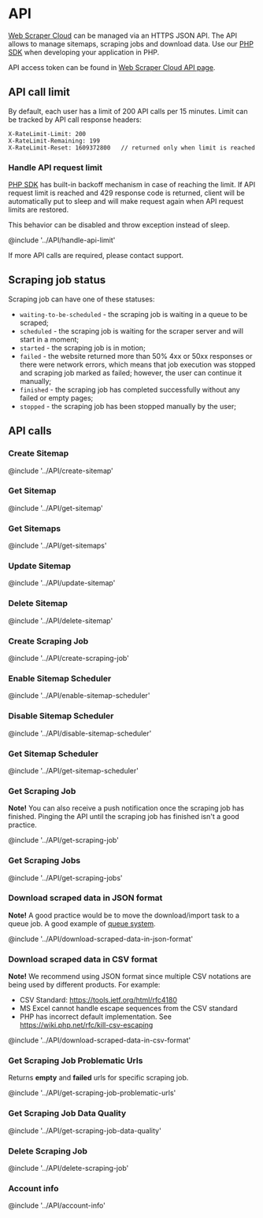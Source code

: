 # API

[Web Scraper Cloud][cloud] can be managed via an HTTPS JSON API.
The API allows to manage sitemaps, scraping jobs and download data.
Use our [PHP SDK][sdk] when developing your application in PHP.

API access token can be found in [Web Scraper Cloud API page][api-page].

## API call limit

By default, each user has a limit of 200 API calls per 15 minutes. Limit can be 
tracked by API call response headers:

```
X-RateLimit-Limit: 200
X-RateLimit-Remaining: 199
X-RateLimit-Reset: 1609372800   // returned only when limit is reached
```

### Handle API request limit

[PHP SDK][sdk] has built-in backoff mechanism in case of reaching the limit. If 
API request limit is reached and 429 response code is returned, client will 
be automatically put to sleep and will make request again when API request 
limits are restored.

This behavior can be disabled and throw exception instead of sleep.

@include '../API/handle-api-limit'
                                                                             
If more API calls are required, please contact support.

## Scraping job status

Scraping job can have one of these statuses:

* `waiting-to-be-scheduled` - the scraping job is waiting in a queue to be scraped;
* `scheduled` - the scraping job is waiting for the scraper server and will start in a moment;
* `started` - the scraping job is in motion;
* `failed` - the website returned more than 50% 4xx or 50xx responses or there were network errors, which means that job execution was 
stopped and scraping job marked as failed; however, the user can continue it manually;
* `finished` - the scraping job has completed successfully without any failed or empty pages;
* `stopped` - the scraping job has been stopped manually by the user;

## API calls

### Create Sitemap

@include '../API/create-sitemap'

### Get Sitemap

@include '../API/get-sitemap'

### Get Sitemaps

@include '../API/get-sitemaps'

### Update Sitemap

@include '../API/update-sitemap'

### Delete Sitemap

@include '../API/delete-sitemap'

### Create Scraping Job

@include '../API/create-scraping-job'

### Enable Sitemap Scheduler

@include '../API/enable-sitemap-scheduler'

### Disable Sitemap Scheduler

@include '../API/disable-sitemap-scheduler'

### Get Sitemap Scheduler

@include '../API/get-sitemap-scheduler'

### Get Scraping Job

**Note!** You can also receive a push notification once the scraping job has 
finished. Pinging the API until the scraping job has finished isn't a good 
practice.

@include '../API/get-scraping-job'

### Get Scraping Jobs

@include '../API/get-scraping-jobs'

### Download scraped data in JSON format

**Note!** A good practice would be to move the download/import task to a queue 
job. A good example of [queue system].

@include '../API/download-scraped-data-in-json-format'

### Download scraped data in CSV format

**Note!** We recommend using JSON format since multiple CSV notations are being 
used by different products. For example:

* CSV Standard: https://tools.ietf.org/html/rfc4180
* MS Excel cannot handle escape sequences from the CSV standard
* PHP has incorrect default implementation. See https://wiki.php.net/rfc/kill-csv-escaping

@include '../API/download-scraped-data-in-csv-format'

### Get Scraping Job Problematic Urls

Returns **empty** and **failed** urls for specific scraping job.

@include '../API/get-scraping-job-problematic-urls'

### Get Scraping Job Data Quality

@include '../API/get-scraping-job-data-quality'

### Delete Scraping Job

@include '../API/delete-scraping-job'

### Account info

@include '../API/account-info'

[cloud]: https://www.webscraper.io/cloud-scraper
[sdk]: https://github.com/webscraperio/api-client-php
[api-page]: https://cloud.webscraper.io/api
[queue system]: https://laravel.com/docs/7.x/queues
